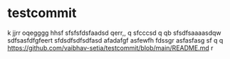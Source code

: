 # testcommit
k
jjrr
oqegggg
hhsf
sfsfsfdsfaadsd  qerr,,  q
sfcccsd q qb
sfsdfsaaaasdqw
sdfsasfdfgfeert
sfdsdfsdfsdfasd
afadafgf
asfewfh
fdssgr
asfasfasg
sf
  q q
https://github.com/vaibhav-setia/testcommit/blob/main/README.md
r
